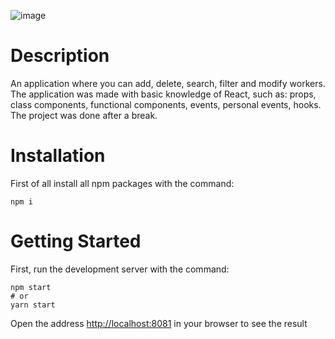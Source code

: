 ![image](https://github.com/ArtemiePirnau/react-employees-app/assets/92051961/2184d227-8d2f-4aaf-a88e-862cdd4e47b1)

# Description
An application where you can add, delete, search, filter and modify workers.
The application was made with basic knowledge of React, such as: props, class components, functional components, events, personal events, hooks.
The project was done after a break.

# Installation
First of all install all npm packages with the command:
```
npm i
```
# Getting Started
First, run the development server with the command: 
```
npm start
# or
yarn start
```
Open the address [http://localhost:8081](http://localhost:8081) in your browser to see the result
